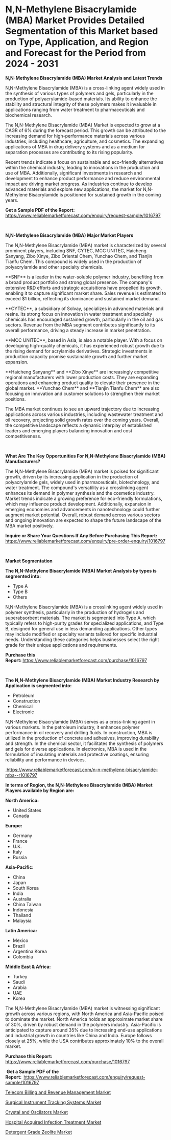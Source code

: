 <p><h1>N,N-Methylene Bisacrylamide (MBA) Market Provides Detailed Segmentation of this Market based on Type, Application, and Region and Forecast for the Period from 2024 - 2031</h1></p><p><strong>N,N-Methylene Bisacrylamide (MBA) Market Analysis and Latest Trends</strong></p>
<p><p>N,N-Methylene Bisacrylamide (MBA) is a cross-linking agent widely used in the synthesis of various types of polymers and gels, particularly in the production of polyacrylamide-based materials. Its ability to enhance the stability and structural integrity of these polymers makes it invaluable in applications ranging from water treatment to pharmaceuticals and biochemical research.</p><p>The N,N-Methylene Bisacrylamide (MBA) Market is expected to grow at a CAGR of 6% during the forecast period. This growth can be attributed to the increasing demand for high-performance materials across various industries, including healthcare, agriculture, and cosmetics. The expanding applications of MBA in drug delivery systems and as a medium for separation processes are contributing to its rising popularity.</p><p>Recent trends indicate a focus on sustainable and eco-friendly alternatives within the chemical industry, leading to innovations in the production and use of MBA. Additionally, significant investments in research and development to enhance product performance and reduce environmental impact are driving market progress. As industries continue to develop advanced materials and explore new applications, the market for N,N-Methylene Bisacrylamide is positioned for sustained growth in the coming years.</p></p>
<p><strong>Get a Sample PDF of the Report:&nbsp;</strong> <a href="https://www.reliablemarketforecast.com/enquiry/request-sample/1016797?utm_campaign=1834&utm_medium=2&utm_source=Github&utm_content=ia&utm_term=04122024&utm_id=nn-methylene-bisacrylamide-mba">https://www.reliablemarketforecast.com/enquiry/request-sample/1016797</a></p>
<p>&nbsp;</p>
<p><strong>N,N-Methylene Bisacrylamide (MBA) Major Market Players</strong></p>
<p><p>The N,N-Methylene Bisacrylamide (MBA) market is characterized by several prominent players, including SNF, CYTEC, MCC UNITEC, Haicheng Sanyang, Zibo Xinye, Zibo Oriental Chem, Yunchao Chem, and Tianjin Tianfu Chem. This compound is widely used in the production of polyacrylamide and other specialty chemicals.</p><p>**SNF** is a leader in the water-soluble polymer industry, benefiting from a broad product portfolio and strong global presence. The company's extensive R&D efforts and strategic acquisitions have propelled its growth, enabling it to capture significant market share. Sales revenue is estimated to exceed $1 billion, reflecting its dominance and sustained market demand.</p><p>**CYTEC**, a subsidiary of Solvay, specializes in advanced materials and resins. Its strong focus on innovation in water treatment and specialty chemicals has encouraged sustained growth, particularly in the oil and gas sectors. Revenue from the MBA segment contributes significantly to its overall performance, driving a steady increase in market penetration.</p><p>**MCC UNITEC**, based in Asia, is also a notable player. With a focus on developing high-quality chemicals, it has experienced robust growth due to the rising demand for acrylamide derivatives. Strategic investments in production capacity promise sustainable growth and further market expansion.</p><p>**Haicheng Sanyang** and **Zibo Xinye** are increasingly competitive regional manufacturers with lower production costs. They are expanding operations and enhancing product quality to elevate their presence in the global market. **Yunchao Chem** and **Tianjin Tianfu Chem** are also focusing on innovation and customer solutions to strengthen their market positions.</p><p>The MBA market continues to see an upward trajectory due to increasing applications across various industries, including wastewater treatment and oil recovery, projecting solid growth rates over the coming years. Overall, the competitive landscape reflects a dynamic interplay of established leaders and emerging players balancing innovation and cost competitiveness.</p></p>
<p>&nbsp;</p>
<p><strong>What Are The Key Opportunities For N,N-Methylene Bisacrylamide (MBA) Manufacturers?</strong></p>
<p><p>The N,N-Methylene Bisacrylamide (MBA) market is poised for significant growth, driven by its increasing application in the production of polyacrylamide gels, widely used in pharmaceuticals, biotechnology, and water treatment. The compound's versatility as a crosslinking agent enhances its demand in polymer synthesis and the cosmetics industry. Market trends indicate a growing preference for eco-friendly formulations, which may influence product development. Additionally, expansion in emerging economies and advancements in nanotechnology could further augment market potential. Overall, robust demand across various sectors and ongoing innovation are expected to shape the future landscape of the MBA market positively.</p></p>
<p><strong>Inquire or Share Your Questions If Any Before Purchasing This Report:</strong> <a href="https://www.reliablemarketforecast.com/enquiry/pre-order-enquiry/1016797?utm_campaign=1834&utm_medium=2&utm_source=Github&utm_content=ia&utm_term=04122024&utm_id=nn-methylene-bisacrylamide-mba">https://www.reliablemarketforecast.com/enquiry/pre-order-enquiry/1016797</a></p>
<p>&nbsp;</p>
<p><strong>Market Segmentation</strong></p>
<p><strong>The N,N-Methylene Bisacrylamide (MBA) Market Analysis by types is segmented into:</strong></p>
<p><ul><li>Type A</li><li>Type B</li><li>Others</li></ul></p>
<p><p>N,N-Methylene Bisacrylamide (MBA) is a crosslinking agent widely used in polymer synthesis, particularly in the production of hydrogels and superabsorbent materials. The market is segmented into Type A, which typically refers to high-purity grades for specialized applications, and Type B, designed for general use in less demanding applications. Other types may include modified or specialty variants tailored for specific industrial needs. Understanding these categories helps businesses select the right grade for their unique applications and requirements.</p></p>
<p><strong>Purchase this Report:&nbsp;</strong><a href="https://www.reliablemarketforecast.com/purchase/1016797?utm_campaign=1834&utm_medium=2&utm_source=Github&utm_content=ia&utm_term=04122024&utm_id=nn-methylene-bisacrylamide-mba">https://www.reliablemarketforecast.com/purchase/1016797</a></p>
<p>&nbsp;</p>
<p><strong>The N,N-Methylene Bisacrylamide (MBA) Market Industry Research by Application is segmented into:</strong></p>
<p><ul><li>Petroleum</li><li>Construction</li><li>Chemical</li><li>Electronic</li></ul></p>
<p><p>N,N-Methylene Bisacrylamide (MBA) serves as a cross-linking agent in various markets. In the petroleum industry, it enhances polymer performance in oil recovery and drilling fluids. In construction, MBA is utilized in the production of concrete and adhesives, improving durability and strength. In the chemical sector, it facilitates the synthesis of polymers and gels for diverse applications. In electronics, MBA is used in the formulation of insulating materials and protective coatings, ensuring reliability and performance in devices.</p></p>
<p><a href="https://www.reliablemarketforecast.com/n-n-methylene-bisacrylamide-mba--r1016797?utm_campaign=1834&utm_medium=2&utm_source=Github&utm_content=ia&utm_term=04122024&utm_id=nn-methylene-bisacrylamide-mba">&nbsp;https://www.reliablemarketforecast.com/n-n-methylene-bisacrylamide-mba--r1016797</a></p>
<p><strong>In terms of Region, the N,N-Methylene Bisacrylamide (MBA) Market Players available by Region are:</strong></p>
<p>
    <p> <strong> North America: </strong>
        <ul>
            <li>United States</li>
            <li>Canada</li>
        </ul>
        </p> 
    <p> <strong> Europe: </strong>
        <ul>
            <li>Germany</li>
            <li>France</li>
            <li>U.K.</li>
            <li>Italy</li>
            <li>Russia</li>
        </ul>
        </p> 
    <p> <strong> Asia-Pacific: </strong>
        <ul>
            <li>China</li>
            <li>Japan</li>
            <li>South Korea</li>
            <li>India</li>
            <li>Australia</li>
            <li>China Taiwan</li>
            <li>Indonesia</li>
            <li>Thailand</li>
            <li>Malaysia</li>
        </ul>
        </p> 
    <p> <strong> Latin America: </strong>
        <ul>
            <li>Mexico</li>
            <li>Brazil</li>
            <li>Argentina Korea</li>
            <li>Colombia</li>
        </ul>
        </p> 
    <p> <strong> Middle East & Africa: </strong>
        <ul>
            <li>Turkey</li>
            <li>Saudi</li>
            <li>Arabia</li>
            <li>UAE</li>
            <li>Korea</li>
        </ul>
    </p>
    </p>
<p><p>The N,N-Methylene Bisacrylamide (MBA) market is witnessing significant growth across various regions, with North America and Asia-Pacific poised to dominate the market. North America holds an approximate market share of 30%, driven by robust demand in the polymers industry. Asia-Pacific is anticipated to capture around 35% due to increasing end-use applications and industrial growth in countries like China and India. Europe follows closely at 25%, while the USA contributes approximately 10% to the overall market.</p></p>
<p><strong>Purchase this Report: </strong><a href="https://www.reliablemarketforecast.com/purchase/1016797?utm_campaign=1834&utm_medium=2&utm_source=Github&utm_content=ia&utm_term=04122024&utm_id=nn-methylene-bisacrylamide-mba">https://www.reliablemarketforecast.com/purchase/1016797</a></p>
<p>&nbsp;<strong>Get a Sample PDF of the Report:&nbsp;&nbsp;</strong><a href="https://www.reliablemarketforecast.com/enquiry/request-sample/1016797?utm_campaign=1834&utm_medium=2&utm_source=Github&utm_content=ia&utm_term=04122024&utm_id=nn-methylene-bisacrylamide-mba">https://www.reliablemarketforecast.com/enquiry/request-sample/1016797</a></p>
<p><strong></strong></p>
<p><p><a href="https://www.linkedin.com/pulse/key-drivers-telecom-billing-revenue-management-markets-3n6zf?utm_campaign=1834&utm_medium=2&utm_source=Github&utm_content=ia&utm_term=04122024&utm_id=nn-methylene-bisacrylamide-mba">Telecom Billing and Revenue Management Market</a></p><p><a href="https://www.linkedin.com/pulse/latest-trends-surgical-instrument-tracking-systems-market-s00if?utm_campaign=1834&utm_medium=2&utm_source=Github&utm_content=ia&utm_term=04122024&utm_id=nn-methylene-bisacrylamide-mba">Surgical Instrument Tracking Systems Market</a></p><p><a href="https://issuu.com/reportprime-2/docs/crystal-and-oscilators-market-size-2030.pptx?utm_campaign=1834&utm_medium=2&utm_source=Github&utm_content=ia&utm_term=04122024&utm_id=nn-methylene-bisacrylamide-mba">Crystal and Oscilators Market</a></p><p><a href="https://www.linkedin.com/pulse/significant-growth-expected-hospital-acquired-infection-6m15f?utm_campaign=1834&utm_medium=2&utm_source=Github&utm_content=ia&utm_term=04122024&utm_id=nn-methylene-bisacrylamide-mba">Hospital Acquired Infection Treatment Market</a></p><p><a href="https://issuu.com/reportprime-2/docs/detergent-grade-zeolite-market-size-2030.pptx?utm_campaign=1834&utm_medium=2&utm_source=Github&utm_content=ia&utm_term=04122024&utm_id=nn-methylene-bisacrylamide-mba">Detergent Grade Zeolite Market</a></p></p>